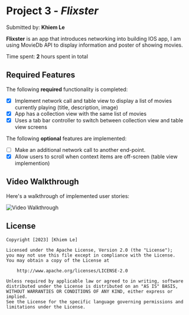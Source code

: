 # Project 3 - *Flixster*

Submitted by: **Khiem Le**

**Flixster** is an app that introduces networking into building IOS app, I am using MovieDb API to display information and poster of showing movies. 

Time spent: **2** hours spent in total

## Required Features

The following **required** functionality is completed:

- [x] Implement network call and table view to display a list of movies currently playing (title, description, image)
- [x] App has a collection view with the same list of movies
- [x] Uses a tab bar controller to switch between collection view and table view screens
 
The following **optional** features are implemented:

- [ ] Make an additional network call to another end-point.	
- [x] Allow users to scroll when context items are off-screen (table view implemention)

## Video Walkthrough

Here's a walkthrough of implemented user stories:

<img src='https://media.giphy.com/media/v1.Y2lkPTc5MGI3NjExMGMxY2UyMTllMmE1ZTllYzBlMmYxYzdkYmZjOWFlYTEwMzMwMDYzNiZjdD1n/zO0BzTJMPDLsjmDrUc/giphy-downsized-large.gif' title='Video Walkthrough' width='' alt='Video Walkthrough' />


## License

    Copyright [2023] [Khiem Le]

    Licensed under the Apache License, Version 2.0 (the "License");
    you may not use this file except in compliance with the License.
    You may obtain a copy of the License at

        http://www.apache.org/licenses/LICENSE-2.0

    Unless required by applicable law or agreed to in writing, software
    distributed under the License is distributed on an "AS IS" BASIS,
    WITHOUT WARRANTIES OR CONDITIONS OF ANY KIND, either express or implied.
    See the License for the specific language governing permissions and
    limitations under the License.
